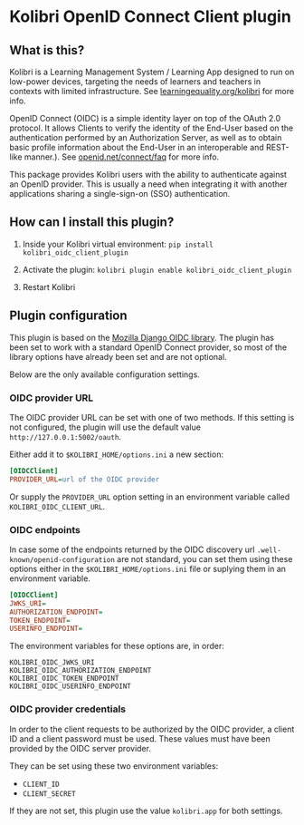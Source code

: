 
# Kolibri OpenID Connect Client plugin

## What is this?

Kolibri is a Learning Management System / Learning App designed to run on low-power devices, targeting the needs of learners and teachers in contexts with limited infrastructure. See [learningequality.org/kolibri](https://learningequality.org/kolibri/) for more info.

OpenID Connect (OIDC) is a simple identity layer on top of the OAuth 2.0 protocol. It allows Clients to verify the identity of the End-User based on the authentication performed by an Authorization Server, as well as to obtain basic profile information about the End-User in an interoperable and REST-like manner.). See [openid.net/connect/faq](https://openid.net/connect/faq/) for more info.

This package provides Kolibri users with the ability to authenticate against an OpenID provider. This is usually a need when integrating it with another applications sharing a single-sign-on (SSO) authentication.


## How can I install this plugin?

1. Inside your Kolibri virtual environment: `pip install kolibri_oidc_client_plugin`

2. Activate the plugin: `kolibri plugin enable kolibri_oidc_client_plugin`

3. Restart Kolibri


## Plugin configuration

This plugin is based on the [Mozilla Django OIDC library](https://mozilla-django-oidc.readthedocs.io/en/stable/). The plugin has been set to work with a standard OpenID Connect provider, so most of the library options have already been set and are not optional.

Below are the only available configuration settings.


### OIDC provider URL

The OIDC provider URL can be set with one of two methods. If this setting is not configured, the plugin will use the default value  `http://127.0.0.1:5002/oauth`.

Either add it to `$KOLIBRI_HOME/options.ini` a new section:

```ini
[OIDCClient]
PROVIDER_URL=url of the OIDC provider
```

Or supply the `PROVIDER_URL` option setting in an environment variable called `KOLIBRI_OIDC_CLIENT_URL`.


### OIDC endpoints
In case some of the endpoints returned by the OIDC discovery url `.well-known/openid-configuration` are not standard, you can set them using these options either in the `$KOLIBRI_HOME/options.ini` file or suplying them in an environment variable.
```ini
[OIDCClient]
JWKS_URI=
AUTHORIZATION_ENDPOINT=
TOKEN_ENDPOINT=
USERINFO_ENDPOINT=
```
The environment variables for these options are, in order:
```
KOLIBRI_OIDC_JWKS_URI
KOLIBRI_OIDC_AUTHORIZATION_ENDPOINT
KOLIBRI_OIDC_TOKEN_ENDPOINT
KOLIBRI_OIDC_USERINFO_ENDPOINT
```


### OIDC provider credentials

In order to the client requests to be authorized by the OIDC provider, a client ID and a client password must be used. These values must have been provided by the OIDC server provider.

They can be set using these two environment variables:

* `CLIENT_ID`
* `CLIENT_SECRET`

If they are not set, this plugin use the value `kolibri.app` for both settings.